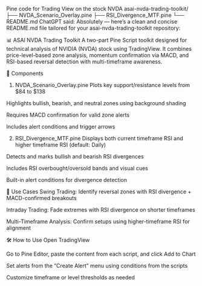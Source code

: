Pine code for Trading View on the stock NVDA
asai-nvda-trading-toolkit/
├── NVDA_Scenario_Overlay.pine
├── RSI_Divergence_MTF.pine
└── README.md
ChatGPT said:
Absolutely — here’s a clean and concise README.md file tailored for your asai-nvda-trading-toolkit repository:

📊 ASAI NVDA Trading Toolkit
A two-part Pine Script toolkit designed for technical analysis of NVIDIA (NVDA) stock using TradingView. It combines price-level-based zone analysis, momentum confirmation via MACD, and RSI-based reversal detection with multi-timeframe awareness.

🧩 Components
1. NVDA_Scenario_Overlay.pine
Plots key support/resistance levels from $84 to $138

Highlights bullish, bearish, and neutral zones using background shading

Requires MACD confirmation for valid zone alerts

Includes alert conditions and trigger arrows

2. RSI_Divergence_MTF.pine
Displays both current timeframe RSI and higher timeframe RSI (default: Daily)

Detects and marks bullish and bearish RSI divergences

Includes RSI overbought/oversold bands and visual cues

Built-in alert conditions for divergence detection

🔔 Use Cases
Swing Trading: Identify reversal zones with RSI divergence + MACD-confirmed breakouts

Intraday Trading: Fade extremes with RSI divergence on shorter timeframes

Multi-Timeframe Analysis: Confirm setups using higher-timeframe RSI for alignment

🛠 How to Use
Open TradingView

Go to Pine Editor, paste the content from each script, and click Add to Chart

Set alerts from the “Create Alert” menu using conditions from the scripts

Customize timeframe or level thresholds as needed
